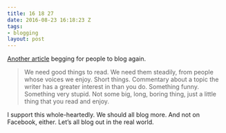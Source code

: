 ```yaml
---
title: 16 18 27
date: 2016-08-23 16:18:23 Z
tags:
- blogging
layout: post
---
```


[Another article](https://thehairpin.com/blog-you-idiots-86995e96d5d5#.e90m3dp01) begging for people to blog again. 

> We need good things to read. We need them steadily, from people whose voices we enjoy. Short things. Commentary about a topic the writer has a greater interest in than you do. Something funny. Something very stupid. Not some big, long, boring thing, just a little thing that you read and enjoy.

I support this whole-heartedly. We should all blog more. And not on Facebook, either. Let’s all blog out in the real world.